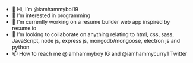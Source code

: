 - 👋 Hi, I’m @iamhammyboi19
- 👀 I’m interested in programming
- 🌱 I’m currently working on a resume builder web app inspired by resume.io
- 💞️ I’m looking to collaborate on anything relating to html, css, sass, JavaScript, node js, express js, mongodb/mongoose, electron js and python  
- 📫 How to reach me @iamhammyboy IG and @iamhammycurry1 Twitter

<!---
iamhammyboi19/iamhammyboi19 is a ✨ special ✨ repository because its `README.md` (this file) appears on your GitHub profile.
You can click the Preview link to take a look at your changes.
--->

